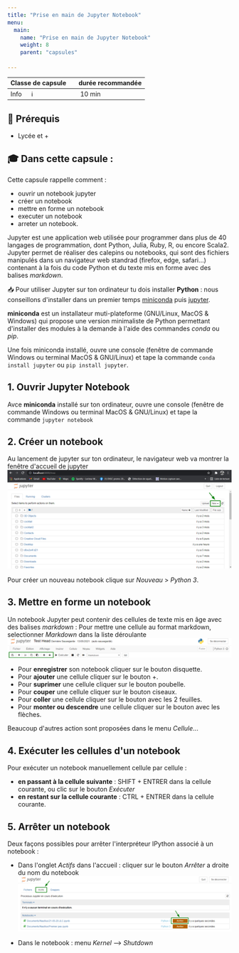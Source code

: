```yaml
---
title: "Prise en main de Jupyter Notebook"
menu:
  main:
    name: "Prise en main de Jupyter Notebook"
    weight: 8
    parent: "capsules"

---
```


| Classe de capsule  | &emsp;durée recommandée |
|:-------------------|:------------------|
| Info  &emsp;  ℹ️  |&emsp; 10 min      |


## 🎒 Prérequis
- Lycée et +

## 🎓 Dans cette capsule : 

Cette capsule rappelle comment :

* ouvrir un notebook jupyter
* créer un notebook
* mettre en forme un notebook
* executer un notebook
* arreter un notebook.


Jupyter est une application web utilisée pour programmer dans plus de 40 langages de programmation, dont Python, Julia, Ruby, R, ou encore Scala2. Jupyter permet de réaliser des calepins ou notebooks, qui sont des fichiers manipulés dans un navigateur web standrad (firefox, edge, safari...) contenant à la fois du code Python et du texte mis en forme avec des balises *markdown*.

📥  Pour utiliser Jupyter sur ton ordinateur tu dois installer **Python** : nous conseillons d'installer dans un premier temps [miniconda](https://docs.conda.io/en/latest/miniconda.html) puis [jupyter](https://jupyter.org/install).

**miniconda** est un installateur muti-plateforme (GNU/Linux, MacOS & Windows) qui propose une version minimaliste de Python permettant d'installer des modules à la demande à l'aide des commandes *conda* ou *pip*.

Une fois miniconda installé, ouvre une console (fenêtre de commande Windows ou terminal MacOS & GNU/Linux) et tape la commande `conda install jupyter` ou `pip install jupyter`.

## 1. Ouvrir Jupyter Notebook

Avce **miniconda**  installé sur ton ordinateur, ouvre une console (fenêtre de commande Windows ou terminal MacOS & GNU/Linux) et tape la commande `jupyter notebook`

## 2. Créer un notebook 

Au lancement de jupyter sur ton ordinateur, le navigateur web va montrer la fenêtre d'accueil de jupyter 
![main](img/jupyterMain.png)

Pour créer un nouveau notebook clique sur *Nouveau* > *Python 3*.

## 3. Mettre en forme un notebook 

Un notebook Jupyter peut contenir des cellules de texte mis en âge avec des balises *markdown* : 
Pour mettre une cellule au format markdown, selectionner *Markdown* dans la liste déroulante
![main](img/tools.png)

* Pour **enregistrer** son notebook cliquer sur le bouton disquette. 
* Pour **ajouter** une cellule cliquer sur le bouton +. 
* Pour **suprimer** une cellule cliquer sur le bouton poubelle. 
* Pour **couper** une cellule cliquer sur le bouton ciseaux. 
* Pour **coller** une cellule cliquer sur le bouton avec les 2 feuilles. 
* Pour **monter ou descendre** une cellule cliquer sur le bouton avec les flèches. 

Beaucoup d'autres action sont proposées dans le menu *Cellule*...

## 4. Exécuter les cellules d'un notebook 

Pour exécuter un notebook manuellement cellule par cellule : 
* **en passant à la cellule suivante** : SHIFT + ENTRER dans la cellule courante, ou clic sur le bouton *Exécuter* 
* **en restant sur la cellule courante** : CTRL + ENTRER dans la cellule courante.

## 5. Arrêter un notebook 

Deux façons possibles pour arrêter l'interpréteur IPython associé à un notebook :

* Dans l'onglet *Actifs* dans l'accueil : cliquer sur le bouton *Arrêter* a droite du nom du notebook
![main](img/stop.png)

* Dans le notebook : menu *Kernel* --> *Shutdown*


